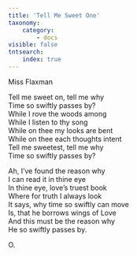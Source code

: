 ```yaml
---
title: 'Tell Me Sweet One'
taxonomy:
    category:
        - docs
visible: false
tntsearch:
    index: true
---
```


<div class="author">Miss Flaxman</div>

Tell me sweet on, tell me why  
Time so swiftly passes by?  
While I rove the woods among  
While I listen to thy song  
While on thee my looks are bent  
While on thee each thoughts intent  
Tell me sweetest, tell me why  
Time so swiftly passes by?  
  
Ah, I’ve found the reason why  
I can read it in thine eye  
In thine eye, love’s truest book  
Where for truth I always look  
It says, why time so swiftly can move  
Is, that he borrows wings of Love  
And this must be the reason why  
He so swiftly passes by.   
  
O.